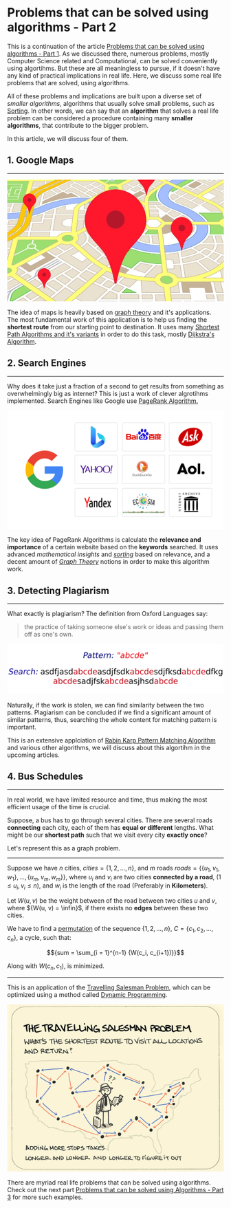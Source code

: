 # Problems that can be solved using algorithms - Part 2

This is a continuation of the article [Problems that can be solved using algorithms - Part 1](problems_solved_by_algorithms_part_1_en.md). As we discussed there, numerous problems, mostly Computer Science related and Computational, can be solved conveniently using algortihms. But these are all meaningless to pursue, if it doesn't have any kind of practical implications in real life. Here, we discuss some real life problems that are solved, using algorithms.

All of these problems and implications are built upon a diverse set of _smaller algorithms_, algorithms that usually solve small problems, such as [Sorting](https://en.wikipedia.org/wiki/Sorting). In other words, we can say that an **algorithm** that solves a real life problem can be considered a procedure containing many **smaller algorithms**, that contribute to the bigger problem.

In this article, we will discuss four of them.

## 1. Google Maps

---

![Google Maps](images/assets6.jpg)

The idea of maps is heavily based on [graph theory](https://en.wikipedia.org/wiki/Graph_theory) and it's applications. The most fundamental work of this application is to help us finding the **shortest route** from our starting point to destination. It uses many [Shortest Path Algorithms and it's variants](https://en.wikipedia.org/wiki/Shortest_path_problem) in order to do this task, mostly [Dijkstra's Algorithm](https://en.wikipedia.org/wiki/Dijkstra%27s_algorithm).

## 2. Search Engines

---

Why does it take just a fraction of a second to get results from something as overwhelmingly big as internet?  This is just a work of clever algrotihms implemented. Search Engines like Google use [PageRank Algorithm.](https://en.wikipedia.org/wiki/PageRank)

![Search Engines](images/assets7.png)

The key idea of PageRank Algorithms is calculate the **relevance and importance** of a certain website based on the **keywords** searched. It uses advanced _mathematical insights_ and [_sorting_](https://en.wikipedia.org/wiki/Sorting) based on relevance, and a decent amount of [_Graph Theory_](https://en.wikipedia.org/wiki/Graph_theory) notions in order to make this algorithm work.

## 3. Detecting Plagiarism

---

What exactly is plagiarism? The definition from Oxford Languages say:

> the practice of taking someone else's work or ideas and passing them off as one's own.

![Rabin Karp](images/assets4.jpg)

Naturally, if the work is stolen, we can find similarity between the two patterns. Plagiarism can be concluded if we find a significant amount of similar patterns, thus, searching the whole content for matching pattern is important. 

This is an extensive applciation of [Rabin Karp Pattern Matching Algorithm](https://en.wikipedia.org/wiki/Rabin%E2%80%93Karp_algorithm) and various other algorithms, we will discuss about this algortihm in the upcoming articles.

## 4. Bus Schedules

---

In real world, we have limited resource and time, thus making the most efficient usage of the time is crucial. 

Suppose, a bus has to go through several cities. There are several roads **connecting** each city, each of them has **equal or different** lengths. What might be our **shortest path** such that we visit every city **exactly once**?

Let's represent this as a graph problem.

---

Suppose we have ${n}$ cities, ${cities = \{1, 2, ..., n\}}$, and ${m}$ roads ${roads = \{\{u_1,v_1,w_1\}, ... , \{u_m, v_m, w_m\}\}}$, where ${u_i}$ and ${v_i}$ are two cities **connected by a road**, ${(1 \le u_i, v_i \le n)}$, and ${w_i}$ is the length of the road (Preferably in **Kilometers**).

Let ${W(u, v)}$ be the weight between of the road between two cities ${u}$ and ${v}$, where ${W(u, v) = \infin}$, if there exists no **edges** between these two cities.

We have to find a [permutation](https://en.wikipedia.org/wiki/Permutation) of the sequence ${\{1 , 2 , ... ,n\}}$,  ${C = \{c_1,c_2, ..., c_n\}}$, a cycle, such that:

$${sum = \sum_{i = 1}^{n-1} {W(c_i, c_{i+1})}}$$

Along with ${W(c_n, c_1)}$, is minimized.

---

This is an application of the [Travelling Salesman Problem](https://www.geeksforgeeks.org/travelling-salesman-problem-set-1), which can be optimized using a method called [Dynamic Programming](https://en.wikipedia.org/wiki/Dynamic_programming).

![Travelling Salesman Problem (TSP)](images/assets8.jpg)

There are myriad real life problems that can be solved using algorithms. Check out the next part [Problems that can be solved using Algorithms - Part 3](problems_solved_by_algorithms_part_3_en.md) for more such examples.